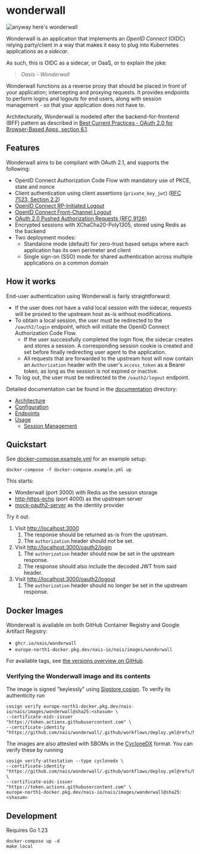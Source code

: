 # wonderwall

![anyway here's wonderwall](https://i.imgur.com/NhRLEej.png)

Wonderwall is an application that implements an _OpenID Connect_ (OIDC) relying party/client in a way that makes it 
easy to plug into Kubernetes applications as a _sidecar_.

As such, this is OIDC as a sidecar, or OaaS, or to explain the joke: 

> _Oasis - Wonderwall_

Wonderwall functions as a reverse proxy that should be placed in front of your application; intercepting and proxying requests.
It provides endpoints to perform logins and logouts for end users, along with session management - so that your application does not have to.

Architecturally, Wonderwall is modeled after the backend-for-frontend (BFF) pattern as described in [Best Current Practices - OAuth 2.0 for Browser-Based Apps, section 6.1](https://datatracker.ietf.org/doc/html/draft-ietf-oauth-browser-based-apps#name-backend-for-frontend-bff).

## Features

Wonderwall aims to be compliant with OAuth 2.1, and supports the following:

- OpenID Connect Authorization Code Flow with mandatory use of PKCE, state and nonce
- Client authentication using client assertions (`private_key_jwt`) ([RFC 7523, Section 2.2](https://datatracker.ietf.org/doc/html/rfc7523))
- [OpenID Connect RP-Initiated Logout](https://openid.net/specs/openid-connect-rpinitiated-1_0.html)
- [OpenID Connect Front-Channel Logout](https://openid.net/specs/openid-connect-frontchannel-1_0.html)
- [OAuth 2.0 Pushed Authorization Requests (RFC 9126)](https://datatracker.ietf.org/doc/html/rfc9126)
- Encrypted sessions with XChaCha20-Poly1305, stored using Redis as the backend
- Two deployment modes:
  - Standalone mode (default) for zero-trust based setups where each application has its own perimeter and client
  - Single sign-on (SSO) mode for shared authentication across multiple applications on a common domain

## How it works

End-user authentication using Wonderwall is fairly straightforward:

- If the user does _not_ have a valid local session with the sidecar, requests will be proxied to the upstream host as-is without modifications.
- To obtain a local session, the user must be redirected to the `/oauth2/login` endpoint, which will initiate the
  OpenID Connect Authorization Code Flow.
    - If the user successfully completed the login flow, the sidecar creates and stores a session. A corresponding session cookie is created and set before finally redirecting user agent to the application.
    - All requests that are forwarded to the upstream host will now contain an `Authorization` header with the user's `access_token` as a Bearer token, as long as the session is not expired or inactive.
- To log out, the user must be redirected to the `/oauth2/logout` endpoint.

Detailed documentation can be found in the [documentation](docs) directory:

- [Architecture](docs/architecture.md)
- [Configuration](docs/configuration.md)
- [Endpoints](docs/endpoints.md)
- [Usage](docs/usage.md)
  - [Session Management](docs/sessions.md)

## Quickstart

See [docker-compose.example.yml](docker-compose.example.yml) for an example setup:

```shell
docker-compose -f docker-compose.example.yml up
```

This starts:

- Wonderwall (port 3000) with Redis as the session storage
- [http-https-echo](https://hub.docker.com/r/mendhak/http-https-echo) (port 4000) as the upstream server
- [mock-oauth2-server](https://github.com/navikt/mock-oauth2-server) as the identity provider

Try it out:

1. Visit <http://localhost:3000>
    1. The response should be returned as-is from the upstream.
    2. The `authorization` header should not be set.
2. Visit <http://localhost:3000/oauth2/login>
    1. The `authorization` header should now be set in the upstream response.
    2. The response should also include the decoded JWT from said header.
3. Visit <http://localhost:3000/oauth2/logout>
    1. The `authorization` header should no longer be set in the upstream response.

## Docker Images

Wonderwall is available on both GitHub Container Registry and Google Artifact Registry:

- `ghcr.io/nais/wonderwall`
- `europe-north1-docker.pkg.dev/nais-io/nais/images/wonderwall`

For available tags, see [the versions overview on GitHub](https://github.com/nais/wonderwall/pkgs/container/wonderwall/versions).

### Verifying the Wonderwall image and its contents

The image is signed "keylessly" using [Sigstore cosign](https://github.com/sigstore/cosign).
To verify its authenticity run
```
cosign verify europe-north1-docker.pkg.dev/nais-io/nais/images/wonderwall@sha25:<shasum> \
--certificate-oidc-issuer "https://token.actions.githubusercontent.com" \
--certificate-identity "https://github.com/nais/wonderwall/.github/workflows/deploy.yml@refs/heads/master"
```

The images are also attested with SBOMs in the [CycloneDX](https://cyclonedx.org/) format.
You can verify these by running
```
cosign verify-attestation --type cyclonedx \
--certificate-identity "https://github.com/nais/wonderwall/.github/workflows/deploy.yml@refs/heads/master" \
--certificate-oidc-issuer "https://token.actions.githubusercontent.com" \
europe-north1-docker.pkg.dev/nais-io/nais/images/wonderwall@sha25:<shasum>
```

## Development

Requires Go 1.23

```shell
docker-compose up -d
make local
```
